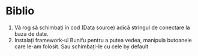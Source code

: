 # Biblio
1. Vă rog să schimbați în cod (Data source) adică stringul de conectare la baza de date.<br>
2. Instalați framework-ul Bunifu pentru a putea vedea, manipula butoanele care le-am folosit. Sau schimbați-le cu cele by default
